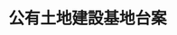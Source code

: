 ---
layout: post
title: "公有土地建設基地台案"
tags:
id: 88
thumbnail: ""
description: ""
color: ""
publish: "false"
departments:
cover:
  link: ""
introduction:
  content: ""
  image: ""
join:
  type: ""
  image: "/images/post/88/1JzheNwk0akiwOGL7oVUAJ_3NxkGZFoWj.jpg"
embed:
pictures:
---